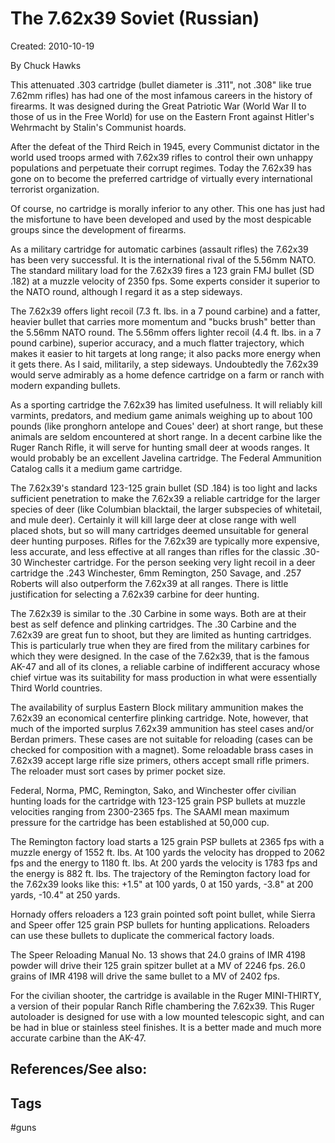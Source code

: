 # The 7.62x39 Soviet (Russian)
Created: 2010-10-19

By Chuck Hawks



This attenuated .303 cartridge (bullet diameter is .311", not .308" like true 7.62mm rifles) has had one of the most infamous careers in the history of firearms. It was designed during the Great Patriotic War (World War II to those of us in the Free World) for use on the Eastern Front against Hitler's Wehrmacht by Stalin's Communist hoards.

After the defeat of the Third Reich in 1945, every Communist dictator in the world used troops armed with 7.62x39 rifles to control their own unhappy populations and perpetuate their corrupt regimes. Today the 7.62x39 has gone on to become the preferred cartridge of virtually every international terrorist organization.

Of course, no cartridge is morally inferior to any other. This one has just had the misfortune to have been developed and used by the most despicable groups since the development of firearms.

As a military cartridge for automatic carbines (assault rifles) the 7.62x39 has been very successful. It is the international rival of the 5.56mm NATO. The standard military load for the 7.62x39 fires a 123 grain FMJ bullet (SD .182) at a muzzle velocity of 2350 fps. Some experts consider it superior to the NATO round, although I regard it as a step sideways.

The 7.62x39 offers light recoil (7.3 ft. lbs. in a 7 pound carbine) and a fatter, heavier bullet that carries more momentum and "bucks brush" better than the 5.56mm NATO round. The 5.56mm offers lighter recoil (4.4 ft. lbs. in a 7 pound carbine), superior accuracy, and a much flatter trajectory, which makes it easier to hit targets at long range; it also packs more energy when it gets there. As I said, militarily, a step sideways. Undoubtedly the 7.62x39 would serve admirably as a home defence cartridge on a farm or ranch with modern expanding bullets.

As a sporting cartridge the 7.62x39 has limited usefulness. It will reliably kill varmints, predators, and medium game animals weighing up to about 100 pounds (like pronghorn antelope and Coues' deer) at short range, but these animals are seldom encountered at short range. In a decent carbine like the Ruger Ranch Rifle, it will serve for hunting small deer at woods ranges. It would probably be an excellent Javelina cartridge. The Federal Ammunition Catalog calls it a medium game cartridge.

The 7.62x39's standard 123-125 grain bullet (SD .184) is too light and lacks sufficient penetration to make the 7.62x39 a reliable cartridge for the larger species of deer (like Columbian blacktail, the larger subspecies of whitetail, and mule deer). Certainly it will kill large deer at close range with well placed shots, but so will many cartridges deemed unsuitable for general deer hunting purposes. Rifles for the 7.62x39 are typically more expensive, less accurate, and less effective at all ranges than rifles for the classic .30-30 Winchester cartridge. For the person seeking very light recoil in a deer cartridge the .243 Winchester, 6mm Remington, 250 Savage, and .257 Roberts will also outperform the 7.62x39 at all ranges. There is little justification for selecting a 7.62x39 carbine for deer hunting.

The 7.62x39 is similar to the .30 Carbine in some ways. Both are at their best as self defence and plinking cartridges. The .30 Carbine and the 7.62x39 are great fun to shoot, but they are limited as hunting cartridges. This is particularly true when they are fired from the military carbines for which they were designed. In the case of the 7.62x39, that is the famous AK-47 and all of its clones, a reliable carbine of indifferent accuracy whose chief virtue was its suitability for mass production in what were essentially Third World countries.

The availability of surplus Eastern Block military ammunition makes the 7.62x39 an economical centerfire plinking cartridge. Note, however, that much of the imported surplus 7.62x39 ammunition has steel cases and/or Berdan primers. These cases are not suitable for reloading (cases can be checked for composition with a magnet). Some reloadable brass cases in 7.62x39 accept large rifle size primers, others accept small rifle primers. The reloader must sort cases by primer pocket size.

Federal, Norma, PMC, Remington, Sako, and Winchester offer civilian hunting loads for the cartridge with 123-125 grain PSP bullets at muzzle velocities ranging from 2300-2365 fps. The SAAMI mean maximum pressure for the cartridge has been established at 50,000 cup.

The Remington factory load starts a 125 grain PSP bullets at 2365 fps with a muzzle energy of 1552 ft. lbs. At 100 yards the velocity has dropped to 2062 fps and the energy to 1180 ft. lbs. At 200 yards the velocity is 1783 fps and the energy is 882 ft. lbs. The trajectory of the Remington factory load for the 7.62x39 looks like this: +1.5" at 100 yards, 0 at 150 yards, -3.8" at 200 yards, -10.4" at 250 yards.

Hornady offers reloaders a 123 grain pointed soft point bullet, while Sierra and Speer offer 125 grain PSP bullets for hunting applications. Reloaders can use these bullets to duplicate the commerical factory loads.

The Speer Reloading Manual No. 13 shows that 24.0 grains of IMR 4198 powder will drive their 125 grain spitzer bullet at a MV of 2246 fps. 26.0 grains of IMR 4198 will drive the same bullet to a MV of 2402 fps.

For the civilian shooter, the cartridge is available in the Ruger MINI-THIRTY, a version of their popular Ranch Rifle chambering the 7.62x39. This Ruger autoloader is designed for use with a low mounted telescopic sight, and can be had in blue or stainless steel finishes. It is a better made and much more accurate carbine than the AK-47. 



## References/See also:


## Tags
#guns 